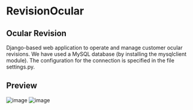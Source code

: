 # RevisionOcular
## Ocular Revision
Django-based web application to operate and manage customer ocular revisions.
We have used a MySQL database (by installing the mysqlclient module). The configuration for the connection is specified in the file settings.py.
## Preview
![image](https://user-images.githubusercontent.com/74145538/153091920-805bda29-fdc7-41ae-a2b7-4f8a6b2935d3.png)
![image](https://user-images.githubusercontent.com/74145538/153091969-db73d1cb-05d2-4d9a-ab2b-0bacb7a98a79.png)
